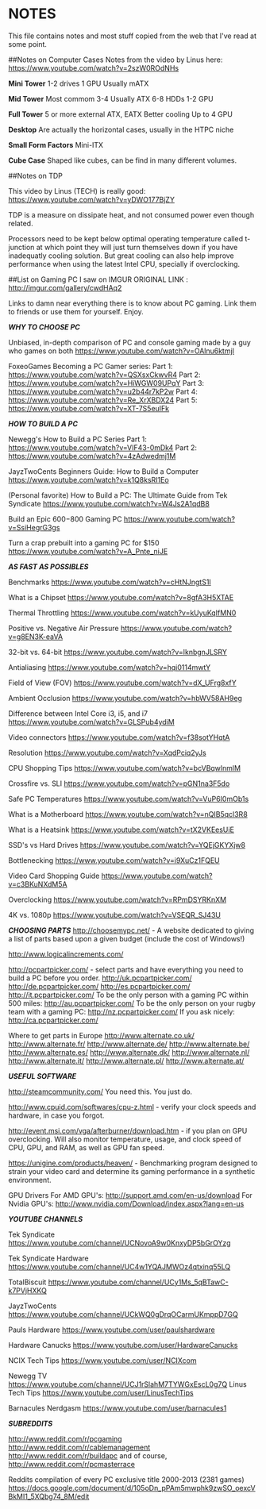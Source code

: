 NOTES
=====

This file contains notes and most stuff copied from the web that I've read at
some point.


##Notes on Computer Cases
Notes from the video by Linus here:
https://www.youtube.com/watch?v=2szW0ROdNHs

**Mini Tower**
1-2 drives
1 GPU
Usually mATX

**Mid Tower**
Most commom
3-4
Usually ATX
6-8 HDDs
1-2 GPU

**Full Tower**
5 or more external
ATX, EATX
Better cooling
Up to 4 GPU

**Desktop**
Are actually the horizontal cases, usually in the HTPC niche

**Small Form Factors**
Mini-ITX

**Cube Case**
Shaped like cubes, can be find in many different volumes.



##Notes on TDP

This video by Linus (TECH) is really good:
https://www.youtube.com/watch?v=yDWO177BjZY

TDP is a measure on dissipate heat, and not consumed power even though
related.

Processors need to be kept below optimal operating temperature called
t-junction at which point they will just turn themselves down if you have
inadequatly cooling solution. But great cooling can also help improve
performance when using the latest Intel CPU, specially if overclocking.

##List on Gaming PC I saw on IMGUR
ORIGINAL LINK : http://imgur.com/gallery/cwdHAq2

Links to damn near everything there is to know about PC gaming. Link them to friends or use them for yourself. Enjoy.

*****WHY TO CHOOSE PC*****

Unbiased, in-depth comparison of PC and console gaming made by a guy who games on both https://www.youtube.com/watch?v=OAlnu6ktmjI

FoxeoGames Becoming a PC Gamer series:
Part 1: https://www.youtube.com/watch?v=QSXsxCkwvR4
Part 2: https://www.youtube.com/watch?v=HiWGW09UPqY
Part 3: https://www.youtube.com/watch?v=u2b44r7kP2w
Part 4: https://www.youtube.com/watch?v=Re_XrXBDX24
Part 5: https://www.youtube.com/watch?v=XT-7S5euIFk

*****HOW TO BUILD A PC*****

Newegg's How to Build a PC Series
Part 1: https://www.youtube.com/watch?v=VIF43-0mDk4
Part 2: https://www.youtube.com/watch?v=4zAdwedmj1M

JayzTwoCents Beginners Guide: How to Build a Computer
https://www.youtube.com/watch?v=k1Q8ksRI1Eo

(Personal favorite) How to Build a PC: The Ultimate Guide from Tek Syndicate
https://www.youtube.com/watch?v=W4Js2A1qdB8

Build an Epic $600-$800 Gaming PC
https://www.youtube.com/watch?v=SsiHegrG3gs

Turn a crap prebuilt into a gaming PC for $150
https://www.youtube.com/watch?v=A_Pnte_niJE

*****AS FAST AS POSSIBLES*****

Benchmarks https://www.youtube.com/watch?v=cHtNJngtS1I

What is a Chipset https://www.youtube.com/watch?v=8gfA3H5XTAE

Thermal Throttling https://www.youtube.com/watch?v=kUyuKqIfMN0

Positive vs. Negative Air Pressure https://www.youtube.com/watch?v=g8EN3K-eaVA

32-bit vs. 64-bit https://www.youtube.com/watch?v=IknbgnJLSRY

Antialiasing https://www.youtube.com/watch?v=hqi0114mwtY

Field of View (FOV) https://www.youtube.com/watch?v=dX_UFrg8xfY

Ambient Occlusion https://www.youtube.com/watch?v=hbWV58AH9eg

Difference between Intel Core i3, i5, and i7
https://www.youtube.com/watch?v=GLSPub4ydiM

Video connectors https://www.youtube.com/watch?v=f38sotYHqtA

Resolution
https://www.youtube.com/watch?v=XqdPciq2yJs

CPU Shopping Tips
https://www.youtube.com/watch?v=bcVBqwlnmlM

Crossfire vs. SLI https://www.youtube.com/watch?v=pGN1na3F5do

Safe PC Temperatures https://www.youtube.com/watch?v=VuP6I0mOb1s

What is a Motherboard https://www.youtube.com/watch?v=nQIB5qcl3R8

What is a Heatsink https://www.youtube.com/watch?v=tX2VKEesUiE

SSD's vs Hard Drives
https://www.youtube.com/watch?v=YQEjGKYXjw8

Bottlenecking https://www.youtube.com/watch?v=i9XuCz1FQEU

Video Card Shopping Guide https://www.youtube.com/watch?v=c3BKuNXdM5A

Overclocking https://www.youtube.com/watch?v=RPmDSYRKnXM

4K vs. 1080p https://www.youtube.com/watch?v=VSEQR_SJ43U

*****CHOOSING PARTS*****
http://choosemypc.net/ - A website dedicated to giving a list of parts based upon a given budget (include the cost of Windows!)

http://www.logicalincrements.com/

http://pcpartpicker.com/ - select parts and have everything you need to build a PC before you order.
http://uk.pcpartpicker.com/
http://de.pcpartpicker.com/
http://es.pcpartpicker.com/
http://it.pcpartpicker.com/
To be the only person with a gaming PC within 500 miles:
http://au.pcpartpicker.com/
To be the only person on your rugby team with a gaming PC:
http://nz.pcpartpicker.com/
If you ask nicely:
http://ca.pcpartpicker.com/

Where to get parts in Europe
http://www.alternate.co.uk/
http://www.alternate.fr/
http://www.alternate.de/
http://www.alternate.be/
http://www.alternate.es/
http://www.alternate.dk/
http://www.alternate.nl/
http://www.alternate.it/
http://www.alternate.pl/
http://www.alternate.at/

*****USEFUL SOFTWARE*****

http://steamcommunity.com/
You need this. You just do.

http://www.cpuid.com/softwares/cpu-z.html - verify your clock speeds and hardware, in case you forgot.

http://event.msi.com/vga/afterburner/download.htm - if you plan on GPU overclocking. Will also monitor temperature, usage, and clock speed of CPU, GPU, and RAM, as well as GPU fan speed.

https://unigine.com/products/heaven/ - Benchmarking program designed to strain your video card and determine its gaming performance in a synthetic environment.

GPU Drivers
For AMD GPU's: http://support.amd.com/en-us/download
For Nvidia GPU's: http://www.nvidia.com/Download/index.aspx?lang=en-us

*****YOUTUBE CHANNELS*****

Tek Syndicate https://www.youtube.com/channel/UCNovoA9w0KnxyDP5bGrOYzg

Tek Syndicate Hardware https://www.youtube.com/channel/UC4w1YQAJMWOz4qtxinq55LQ

TotalBiscuit https://www.youtube.com/channel/UCy1Ms_5qBTawC-k7PVjHXKQ

JayzTwoCents https://www.youtube.com/channel/UCkWQ0gDrqOCarmUKmppD7GQ

Pauls Hardware https://www.youtube.com/user/paulshardware

Hardware Canucks https://www.youtube.com/user/HardwareCanucks

NCIX Tech Tips https://www.youtube.com/user/NCIXcom

Newegg TV https://www.youtube.com/channel/UCJ1rSlahM7TYWGxEscL0g7Q
Linus Tech Tips
https://www.youtube.com/user/LinusTechTips

Barnacules Nerdgasm https://www.youtube.com/user/barnacules1

*****SUBREDDITS*****

http://www.reddit.com/r/pcgaming
http://www.reddit.com/r/cablemanagement
http://www.reddit.com/r/buildapc
and of course, http://www.reddit.com/r/pcmasterrace

Reddits compilation of every PC exclusive title 2000-2013 (2381 games) https://docs.google.com/document/d/105oDn_pPAm5mwphk9zwSO_oexcVBkMI1_5XQbg74_8M/edit
